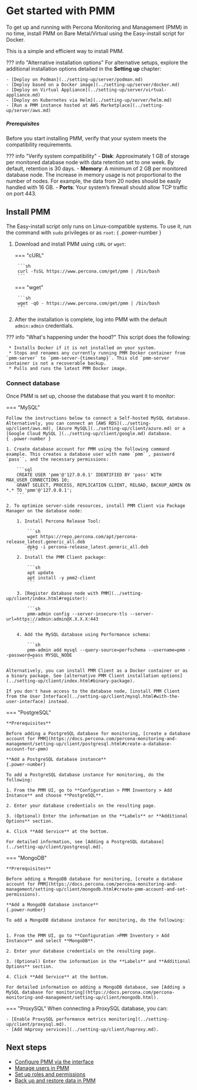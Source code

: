 # Get started with PMM

To get up and running with Percona Monitoring and Management (PMM) in no time, install PMM on Bare Metal/Virtual using the Easy-install script for Docker.

This is a simple and efficient way to install PMM.

??? info "Alternative installation options"
     For alternative setups, explore the additional installation options detailed in the **Setting up** chapter:

    - [Deploy on Podman](../setting-up/server/podman.md)
    - [Deploy based on a Docker image](../setting-up/server/docker.md)
    - [Deploy on Virtual Appliance](../setting-up/server/virtual-appliance.md)
    - [Deploy on Kubernetes via Helm](../setting-up/server/helm.md)
    - [Run a PMM instance hosted at AWS Marketplace](../setting-up/server/aws.md)

##### Prerequisites

Before you start installing PMM, verify that your system meets the compatibility requirements.

??? info "Verify system compatibility"
    - **Disk**: Approximately 1 GB of storage per monitored database node with data retention set to one week. By default, retention is 30 days.
    - **Memory**: A minimum of 2 GB per monitored database node. The increase in memory usage is not proportional to the number of nodes. For example, the data from 20 nodes should be easily handled with 16 GB.
    - **Ports**: Your system’s firewall should allow TCP traffic on port 443.

## Install PMM

The Easy-install script only runs on Linux-compatible systems. To use it, run the command with `sudo` privileges or as `root`:
{ .power-number }

1. Download and install PMM using `cURL` or `wget`:

    === "cURL"

        ```sh
        curl -fsSL https://www.percona.com/get/pmm | /bin/bash
        ```

    === "wget"

        ```sh
        wget -qO - https://www.percona.com/get/pmm | /bin/bash    
        ```

2. After the installation is complete, log into PMM with the default `admin:admin` credentials.

??? info "What's happening under the hood?"
     This script does the following:

     * Installs Docker if it is not installed on your system.
     * Stops and renames any currently running PMM Docker container from `pmm-server` to `pmm-server-{timestamp}`. This old `pmm-server container is not a recoverable backup.
     * Pulls and runs the latest PMM Docker image.

### Connect database

Once PMM is set up, choose the database that you want it to monitor:

=== "MySQL"

    Follow the instructions below to connect a Self-hosted MySQL database. Alternatively, you can connect an [AWS RDS](../setting-up/client/aws.md), [Azure MySQL](../setting-up/client/azure.md) or a [Google Cloud MySQL ](../setting-up/client/google.md) database.
    { .power-number }

    1. Create database account for PMM using the following command example. This creates a database user with name `pmm``, password `pass``, and the necessary permissions:

        ```sql
        CREATE USER 'pmm'@'127.0.0.1' IDENTIFIED BY 'pass' WITH MAX_USER_CONNECTIONS 10;
        GRANT SELECT, PROCESS, REPLICATION CLIENT, RELOAD, BACKUP_ADMIN ON *.* TO 'pmm'@'127.0.0.1';
        ```

    2. To optimize server-side resources, install PMM Client via Package Manager on the database node:
         
        1. Install Percona Release Tool:

            ```sh
            wget https://repo.percona.com/apt/percona-release_latest.generic_all.deb
            dpkg -i percona-release_latest.generic_all.deb
            ```
        2. Install the PMM Client package:
            
            ```sh
            apt update
            apt install -y pmm2-client
            ```

        3. [Register database node with PMM](../setting-up/client/index.html#register):
                
            ```sh
            pmm-admin config --server-insecure-tls --server-url=https://admin:admin@X.X.X.X:443
            ```

        4. Add the MySQL database using Performance schema:  

            ```sh 
            pmm-admin add mysql --query-source=perfschema --username=pmm --password=pass MYSQL_NODE
            ```

    Alternatively, you can install PMM Client as a Docker container or as a binary package. See [alternative PMM Client installation options](../setting-up/client/index.html#binary-package).

    If you don't have access to the database node, [install PMM Client from the User Interface](../setting-up/client/mysql.html#with-the-user-interface) instead. 

=== "PostgreSQL"

    **Prerequisites**
     
    Before adding a PostgreSQL database for monitoring, [create a database account for PMM](https://docs.percona.com/percona-monitoring-and-management/setting-up/client/postgresql.html#create-a-database-account-for-pmm)
    
    **Add a PostgreSQL database instance**
    {.power-number}

    To add a PostgreSQL database instance for monitoring, do the following:

    1. From the PMM UI, go to **Configuration > PMM Inventory > Add Instance** and choose **PostgreSQL**.

    2. Enter your database credentials on the resulting page.

    3. (Optional) Enter the information on the **Labels** or **Additional Options** section. 

    4. Click **Add Service** at the bottom.

    For detailed information, see [Adding a PostgreSQL database](../setting-up/client/postgresql.md).

=== "MongoDB"

    **Prerequisites**

    Before adding a MongoDB database for monitoring, [create a database account for PMM](https://docs.percona.com/percona-monitoring-and-management/setting-up/client/mongodb.html#create-pmm-account-and-set-permissions).

    **Add a MongoDB database instance**
    {.power-number}

    To add a MongoDB database instance for monitoring, do the following:


    1. From the PMM UI, go to **Configuration >PMM Inventory > Add Instance** and select **MongoDB**.

    2. Enter your database credentials on the resulting page.

    3. (Optional) Enter the information in the **Labels** and **Additional Options** section. 

    4. Click **Add Service** at the bottom.

    For detailed information on adding a MongoDB database, see [Adding a MySQL database for monitoring](https://docs.percona.com/percona-monitoring-and-management/setting-up/client/mongodb.html).

=== "ProxySQL"
    When connecting a ProxySQL database, you can:

    - [Enable ProxySQL performance metrics monitoring](../setting-up/client/proxysql.md).
    - [Add HAproxy services](../setting-up/client/haproxy.md).

## Next steps

- [Configure PMM via the interface](../how-to/configure.md)
- [Manage users in PMM](../how-to/manage-users.md)
- [Set up roles and permissions](../get-started/roles-and-permissions/index.md)
- [Back up and restore data in PMM](../get-started/backup/index.md)